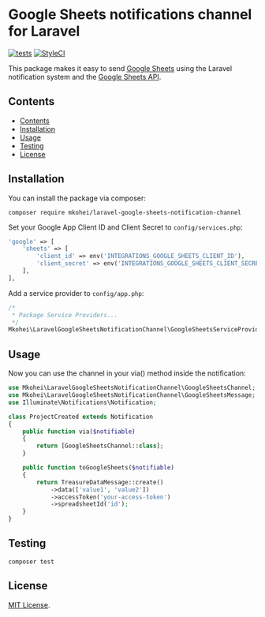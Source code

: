 # Google Sheets notifications channel for Laravel

[![tests](https://github.com/mkohei/laravel-google-sheets-notification-channel/actions/workflows/tests.yml/badge.svg)](https://github.com/mkohei/laravel-google-sheets-notification-channel/actions/workflows/tests.yml)
[![StyleCI](https://github.styleci.io/repos/475269632/shield?branch=main)](https://github.styleci.io/repos/475269632?branch=main)

This package makes it easy to send [Google Sheets](https://www.google.com/sheets/about/) using the Laravel notification system and the [Google Sheets API](https://developers.google.com/sheets/api).

## Contents

- [Contents](#contents)
- [Installation](#installation)
- [Usage](#usage)
- [Testing](#testing)
- [License](#license)

## Installation

You can install the package via composer:

```
composer require mkohei/laravel-google-sheets-notification-channel
```

Set your Google App Client ID and Client Secret to `config/services.php`:

```php
'google' => [
    'sheets' => [
        'client_id' => env('INTEGRATIONS_GOOGLE_SHEETS_CLIENT_ID'),
        'client_secret' => env('INTEGRATIONS_GOOGLE_SHEETS_CLIENT_SECRET'),
    ],
],
```

Add a service provider to `config/app.php`:

```php
/*
 * Package Service Providers...
 */
Mkohei\LaravelGoogleSheetsNotificationChannel\GoogleSheetsServiceProvider::class,
```

## Usage

Now you can use the channel in your via() method inside the notification:

```php
use Mkohei\LaravelGoogleSheetsNotificationChannel\GoogleSheetsChannel;
use Mkohei\LaravelGoogleSheetsNotificationChannel\GoogleSheetsMessage;
use Illuminate\Notifications\Notification;

class ProjectCreated extends Notification
{
    public function via($notifiable)
    {
        return [GoogleSheetsChannel::class];
    }

    public function toGoogleSheets($notifiable)
    {
        return TreasureDataMessage::create()
            ->data(['value1', 'value2'])
            ->accessToken('your-access-token')
            ->spreadsheetId('id');
    }
}
```

## Testing

```shell
composer test
```

## License

[MIT License](LICENSE).
